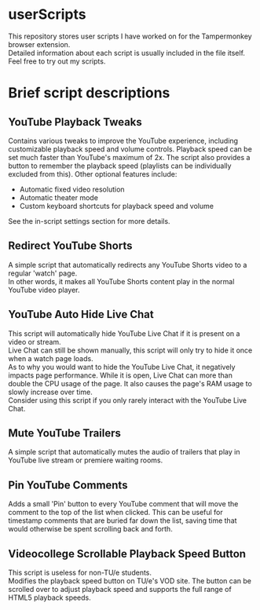 # userScripts
This repository stores user scripts I have worked on for the Tampermonkey browser extension.  
Detailed information about each script is usually included in the file itself. Feel free to try out my scripts.

# Brief script descriptions
## YouTube Playback Tweaks
Contains various tweaks to improve the YouTube experience, including customizable playback speed and volume controls.
Playback speed can be set much faster than YouTube's maximum of 2x.
The script also provides a button to remember the playback speed (playlists can be individually excluded from this).
Other optional features include:
- Automatic fixed video resolution
- Automatic theater mode
- Custom keyboard shortcuts for playback speed and volume

See the in-script settings section for more details.

## Redirect YouTube Shorts
A simple script that automatically redirects any YouTube Shorts video to a regular 'watch' page.  
In other words, it makes all YouTube Shorts content play in the normal YouTube video player.

## YouTube Auto Hide Live Chat
This script will automatically hide YouTube Live Chat if it is present on a video or stream.  
Live Chat can still be shown manually, this script will only try to hide it once when a watch page loads.  
As to why you would want to hide the YouTube Live Chat, it negatively impacts page performance.
While it is open, Live Chat can more than double the CPU usage of the page.
It also causes the page's RAM usage to slowly increase over time.  
Consider using this script if you only rarely interact with the YouTube Live Chat.

## Mute YouTube Trailers
A simple script that automatically mutes the audio of trailers that play in YouTube live stream or premiere waiting rooms.

## Pin YouTube Comments
Adds a small 'Pin' button to every YouTube comment that will move the comment to the top of the list when clicked.
This can be useful for timestamp comments that are buried far down the list, saving time that would otherwise be spent scrolling back and forth.

## Videocollege Scrollable Playback Speed Button
This script is useless for non-TU/e students.  
Modifies the playback speed button on TU/e's VOD site.
The button can be scrolled over to adjust playback speed and supports the full range of HTML5 playback speeds.

